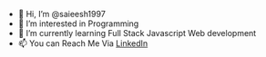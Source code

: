 - 👋 Hi, I’m @saieesh1997
- 👀 I’m interested in Programming
- 🌱 I’m currently learning Full Stack Javascript Web development
- 📫 You can Reach Me Via [LinkedIn](https://www.linkedin.com/in/saieeshsnaik)  

<!---
saieesh1997/saieesh1997 is a ✨ special ✨ repository because its `README.md` (this file) appears on your GitHub profile.
You can click the Preview link to take a look at your changes.
--->
